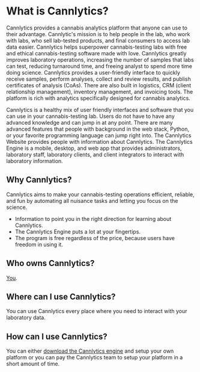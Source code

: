 # What is Cannlytics?

Cannlytics provides a cannabis analytics platform that anyone can use to their advantage. Cannlytic's mission is to help people in the lab, who work with labs, who sell lab-tested products, and final consumers to access lab data easier. Cannlytics helps superpower cannabis-testing labs with free and ethical cannabis-testing software made with love. Cannlytics greatly improves laboratory operations, increasing the number of samples that labs can test, reducing turnaround time, and freeing analyst to spend more time doing science. Cannlytics provides a user-friendly interface to quickly receive samples, perform analyses, collect and review results, and publish certificates of analysis (CoAs). There are also built in logistics, CRM (client relationship management), inventory management, and invoicing tools. The platform is rich with analytics specifically designed for cannabis analytics.

Cannlytics is a healthy mix of user friendly interfaces and software that you can use in your cannabis-testing lab. Users do not have to have any advanced knowledge and can jump in at any point. There are many advanced features that people with background in the web stack, Python, or your favorite programming language can jump right into. The Cannlytics Website provides people with information about Cannlytics. The Cannlytics Engine is a mobile, desktop, and web app that provides administrators, laboratory staff, laboratory clients, and client integrators to interact with laboratory information.

## Why Cannlytics?

Cannlytics aims to make your cannabis-testing operations efficient, reliable, and fun by automating all nuisance tasks and letting you focus on the science.

* Information to point you in the right direction for learning about Cannlytics.
* The Cannlytics Engine puts a lot at your fingertips.
* The program is free regardless of the price, because users have freedom in using it.

## Who owns Cannlytics?

[You](https://github.com/cannlytics).

## Where can I use Cannlytics?

You can use Cannlytics every place where you need to interact with your laboratory data.

## How can I use Cannlytics?

You can either [download the Cannlytics engine](https://github.com/cannlytics) and setup your own platform or you can pay the Cannlytics team to setup your platform in a short amount of time.


<!-- Truth -->
<!-- Virtue engenders good fortune. -->
<!-- The Cannlytics Pheonix -->
<!-- Hardships build muscle. -->
